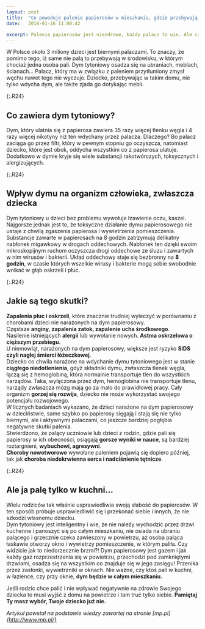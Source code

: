 ```yaml
---
layout: post
title:  "Co powoduje palenie papierosów w mieszkaniu, gdzie przebywają dzieci? "
date:   2018-01-26 11:00:42

excerpt: Palenie papierosów jest niezdrowe, każdy palacz to wie. Ale czy wiesz, że paląc w mieszkaniu, gdzie przebywa Twoje dziecko szkodzisz jemu bardziej niż sobie?
---
```


W Polsce około 3 miliony dzieci jest biernymi palaczami. To znaczy, że pomimo tego, iż same nie palą to przebywają w środowisku, w którym chociaż jedna osoba pali. Dym tytoniowy osadza się na ubraniach, meblach, ścianach… Palacz, który ma w związku z paleniem przytłumiony zmysł węchu nawet tego nie wyczuje. Dziecko, przebywając w takim domu, nie tylko wdycha dym, ale także zjada go dotykając mebli.

{:.R24}
## Co zawiera dym tytoniowy?

Dym, który ulatnia się z papierosa zawiera 35 razy więcej tlenku węgla i 4 razy więcej nikotyny niż ten wdychany przez palacza. Dlaczego? Bo palacz zaciąga go przez filtr, który w pewnym stopniu go oczyszcza, natomiast dziecko, które jest obok, oddycha wszystkim co z papierosa ulatuje. Dodatkowo w dymie kryje się wiele substancji rakotwórczych, toksycznych i alergizujących. 

{:.R24}
## Wpływ dymu na organizm człowieka, zwłaszcza dziecka

Dym tytoniowy u dzieci bez problemu wywołuje łzawienie oczu, kaszel. Najgorsze jednak jest to, że toksyczne działanie dymu papierosowego nie ustaje z chwilą zgaszenia papierosa i wywietrzenia pomieszczenia.  
Substancje zawarte w papierosach na 8 godzin zatrzymują delikatny nabłonek migawkowy w drogach oddechowych. Nabłonek ten dzięki swoim mikroskopijnym ruchom oczyszcza drogi oddechowe ze śluzu i zawartych w nim wirusów i bakterii. Układ oddechowy staje się bezbronny na **8 godzin**, w czasie których wszelkie wirusy i bakterie mogą sobie swobodnie wnikać w głąb oskrzeli i płuc. 

{:.R24}
## Jakie są tego skutki?  

**Zapalenia płuc i oskrzeli**, które znacznie trudniej wyleczyć w porównaniu z chorobami dzieci nie narażonych na dym papierosowy.  
Częstsze **anginy, zapalenia zatok, zapalenie ucha środkowego**.  
Nasilenie istniejących **alergii** lub wywołanie nowych. **Astma oskrzelowa o cięższym przebiegu**.  
U niemowląt, narażonych na dym papierosowy, większe jest ryzyko **SIDS czyli nagłej śmierci łóżeczkowej**.  
Dziecko co chwila narażone na wdychanie dymu tytoniowego jest w stanie **ciągłego niedotlenienia**, gdyż składniki dymu, zwłaszcza tlenek węgla, łączą się z hemoglobiną, która normalnie transportuje tlen do wszystkich narządów. Taka, wyłączona przez dym, hemoglobina nie transportuje tlenu, narządy zwłaszcza mózg mają go za mało do prawidłowej pracy. Cały organizm **gorzej się rozwija**, dziecko nie może wykorzystać swojego potencjału rozwojowego.  
W licznych badaniach wykazano, że dzieci narażone na dym papierosowy w dzieciństwie, same szybko po papierosy sięgają i stają się nie tylko biernymi, ale i aktywnymi palaczami, co jeszcze bardziej pogłębia negatywne skutki palenia.  
Stwierdzono, że palący uczniowie lub dzieci z rodzin, gdzie pali się papierosy w ich obecności, osiągają **gorsze wyniki w nauce**, są bardziej roztargnieni, **wybuchowi, agresywni**.  
**Choroby nowotworowe** wywołane paleniem pojawią się dopiero później, tak jak **choroba niedokrwienna serca i nadciśnienie tętnicze**.

{:.R24}
## Ale ja palę tylko w kuchni…

Wielu rodziców tak właśnie usprawiedliwia swoją słabość do papierosów. W ten sposób próbuje usprawiedliwić się i przekonać siebie i innych, że nie szkodzi własnemu dziecku.  
Dym tytoniowy jest inteligentny i wie, że nie należy wychodzić przez drzwi kuchenne i panoszyć się po całym mieszkaniu, nie osiada na ubraniu palącego i grzecznie czeka zawieszony w powietrzu, aż osoba paląca łaskawie otworzy okno i wywietrzy pomieszczenie, w którym paliła. Czy widzicie jak to niedorzecznie brzmi?! Dym papierosowy jest gazem i jak każdy gaz rozprzestrzenia się w powietrzu, przechodzi pod zamkniętymi drzwiami, osadza się na wszystkim co znajduje się w jego zasięgu! Przenika przez zasłonki, wywietrzniki w oknach. Nie ważne, czy ktoś pali w kuchni, w łazience, czy przy oknie, **dym będzie w całym mieszkaniu.**

Jeśli rodzic chce palić i nie wpływać negatywnie na zdrowie Swojego dziecka to musi wyjść z domu na powietrze i tam truć tylko siebie. **Pamiętaj Ty masz wybór, Twoje dziecko już nie.** 



*Artykuł powstał na podstawie wiedzy zawartej na stronie [mp.pl]{http://www.mp.pl/}*
